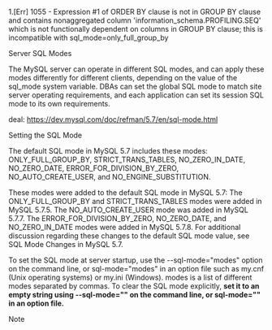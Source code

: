 
1.[Err] 1055 - Expression #1 of ORDER BY clause is not in GROUP BY clause and contains nonaggregated column 'information_schema.PROFILING.SEQ' which is not functionally dependent on columns in GROUP BY clause; this is incompatible with sql_mode=only_full_group_by

<p>Server SQL Modes</p>

The MySQL server can operate in different SQL modes, and can apply these modes differently for different clients, depending on the value of the sql_mode system variable. DBAs can set the global SQL mode to match site server operating requirements, and each application can set its session SQL mode to its own requirements.



deal:
  https://dev.mysql.com/doc/refman/5.7/en/sql-mode.html
  
  
  Setting the SQL Mode

The default SQL mode in MySQL 5.7 includes these modes: ONLY_FULL_GROUP_BY, STRICT_TRANS_TABLES, NO_ZERO_IN_DATE, NO_ZERO_DATE, ERROR_FOR_DIVISION_BY_ZERO, NO_AUTO_CREATE_USER, and NO_ENGINE_SUBSTITUTION.

These modes were added to the default SQL mode in MySQL 5.7: The ONLY_FULL_GROUP_BY and STRICT_TRANS_TABLES modes were added in MySQL 5.7.5. The NO_AUTO_CREATE_USER mode was added in MySQL 5.7.7. The ERROR_FOR_DIVISION_BY_ZERO, NO_ZERO_DATE, and NO_ZERO_IN_DATE modes were added in MySQL 5.7.8. For additional discussion regarding these changes to the default SQL mode value, see SQL Mode Changes in MySQL 5.7.

To set the SQL mode at server startup, use the --sql-mode="modes" option on the command line, or sql-mode="modes" in an option file such as my.cnf (Unix operating systems) or my.ini (Windows). modes is a list of different modes separated by commas. To clear the SQL mode explicitly, <b>set it to an empty string using --sql-mode="" on the command line, or sql-mode="" in an option file.</b>

Note
